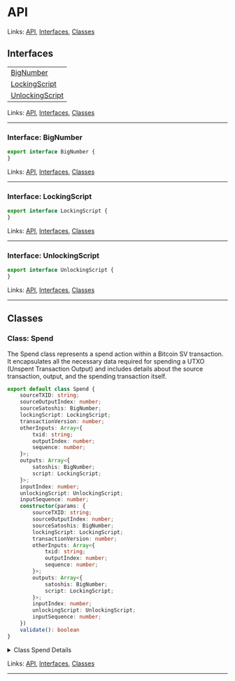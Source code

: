 # API

Links: [API](#api), [Interfaces](#interfaces), [Classes](#classes)

## Interfaces

| |
| --- |
| [BigNumber](#interface-bignumber) |
| [LockingScript](#interface-lockingscript) |
| [UnlockingScript](#interface-unlockingscript) |

Links: [API](#api), [Interfaces](#interfaces), [Classes](#classes)

---

### Interface: BigNumber

```ts
export interface BigNumber {
}
```

Links: [API](#api), [Interfaces](#interfaces), [Classes](#classes)

---
### Interface: LockingScript

```ts
export interface LockingScript {
}
```

Links: [API](#api), [Interfaces](#interfaces), [Classes](#classes)

---
### Interface: UnlockingScript

```ts
export interface UnlockingScript {
}
```

Links: [API](#api), [Interfaces](#interfaces), [Classes](#classes)

---
## Classes

### Class: Spend

The Spend class represents a spend action within a Bitcoin SV transaction.
It encapsulates all the necessary data required for spending a UTXO (Unspent Transaction Output)
and includes details about the source transaction, output, and the spending transaction itself.

```ts
export default class Spend {
    sourceTXID: string;
    sourceOutputIndex: number;
    sourceSatoshis: BigNumber;
    lockingScript: LockingScript;
    transactionVersion: number;
    otherInputs: Array<{
        txid: string;
        outputIndex: number;
        sequence: number;
    }>;
    outputs: Array<{
        satoshis: BigNumber;
        script: LockingScript;
    }>;
    inputIndex: number;
    unlockingScript: UnlockingScript;
    inputSequence: number;
    constructor(params: {
        sourceTXID: string;
        sourceOutputIndex: number;
        sourceSatoshis: BigNumber;
        lockingScript: LockingScript;
        transactionVersion: number;
        otherInputs: Array<{
            txid: string;
            outputIndex: number;
            sequence: number;
        }>;
        outputs: Array<{
            satoshis: BigNumber;
            script: LockingScript;
        }>;
        inputIndex: number;
        unlockingScript: UnlockingScript;
        inputSequence: number;
    }) 
    validate(): boolean 
}
```

<details>

<summary>Class Spend Details</summary>

#### Constructor

```ts
constructor(params: {
    sourceTXID: string;
    sourceOutputIndex: number;
    sourceSatoshis: BigNumber;
    lockingScript: LockingScript;
    transactionVersion: number;
    otherInputs: Array<{
        txid: string;
        outputIndex: number;
        sequence: number;
    }>;
    outputs: Array<{
        satoshis: BigNumber;
        script: LockingScript;
    }>;
    inputIndex: number;
    unlockingScript: UnlockingScript;
    inputSequence: number;
}) 
```

Argument Details

+ **sourceTXID**
  + The transaction ID of the source UTXO.
+ **sourceOutputIndex**
  + The index of the output in the source transaction.
+ **sourceSatoshis**
  + The amount of satoshis in the source UTXO.
+ **lockingScript**
  + The locking script associated with the UTXO.
+ **transactionVersion**
  + The version of the current transaction.
+ **otherInputs**
  + -
An array of other inputs in the transaction.
+ **outputs**
  + -
The outputs of the current transaction.
+ **inputIndex**
  + The index of this input in the current transaction.
+ **unlockingScript**
  + The unlocking script for this spend.
+ **inputSequence**
  + The sequence number of this input.

Example

```ts
const spend = new Spend(
  "abcd1234", // sourceTXID
  0, // sourceOutputIndex
  new BigNumber(1000), // sourceSatoshis
  LockingScript.fromASM("OP_DUP OP_HASH160 abcd1234... OP_EQUALVERIFY OP_CHECKSIG"),
  2, // transactionVersion
  [{ txid: "abcd1234", outputIndex: 1, sequence: 0xffffffff }], // otherInputs
  [{ satoshis: new BigNumber(500), script: LockingScript.fromASM("OP_DUP...") }], // outputs
  0, // inputIndex
  UnlockingScript.fromASM("3045... 02ab..."),
  0xffffffff // inputSequence
);
```

#### Method validate

```ts
validate(): boolean 
```

Returns

Returns true if the scripts are valid and the spend is legitimate, otherwise false.

Example

```ts
if (spend.validate()) {
  console.log("Spend is valid!");
} else {
  console.log("Invalid spend!");
}
```

</details>

Links: [API](#api), [Interfaces](#interfaces), [Classes](#classes)

---
